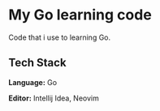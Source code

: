 
# My Go learning code

Code that i use to learning Go.


## Tech Stack

**Language:** Go

**Editor:** Intellij Idea, Neovim

